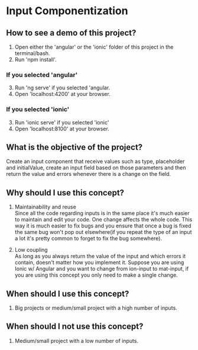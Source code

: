 # Input Componentization

## How to see a demo of this project?
1. Open either the 'angular' or the 'ionic' folder of this project in the terminal/bash.
2. Run 'npm install'.

### If you selected 'angular'
3. Run 'ng serve' if you selected 'angular.
4. Open 'localhost:4200' at your browser.

### If you selected 'ionic'
3. Run 'ionic serve' if you selected 'ionic'
4. Open 'localhost:8100' at your browser.

## What is the objective of the project?
Create an input component that receive values such as type, placeholder and initialValue, create an input field based on those parameters and then return the value and errors whenever there is a change on the field.

## Why should I use this concept?
1. Maintainability and reuse<br/>
Since all the code regarding inputs is in the same place it's much easier to maintain and edit your code. One change affects the whole code. This way it is much easier to fix bugs and you ensure that once a bug is fixed the same bug won't pop out elsewhere(if you repeat the type of an input a lot it's pretty common to forget to fix the bug somewhere).

2. Low coupling<br/>
As long as you always return the value of the input and which errors it contain, doesn't matter how you implement it. Suppose you are using Ionic w/ Angular and you want to change from ion-input to mat-input, if you are using this concept you only need to make a single change.

## When should I use this concept?
1. Big projects or medium/small project with a high number of inputs.

## When should I not use this concept?
1. Medium/small project with a low number of inputs.
